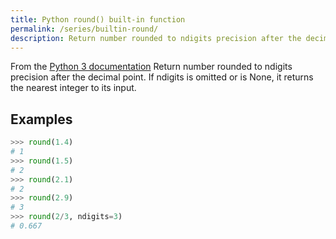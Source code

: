 ```yaml
---
title: Python round() built-in function
permalink: /series/builtin-round/
description: Return number rounded to ndigits precision after the decimal point. If ndigits is omitted or is None, it returns the nearest integer to its input.
---
```



<base-disclaimer>
  <base-disclaimer-title>
    From the <a target="_blank" href="https://docs.python.org/3/library/functions.html#round">Python 3 documentation</a>
  </base-disclaimer-title>
  <base-disclaimer-content>
   Return number rounded to ndigits precision after the decimal point. If ndigits is omitted or is None, it returns the nearest integer to its input.
  </base-disclaimer-content>
</base-disclaimer>

## Examples

```python
>>> round(1.4)
# 1
>>> round(1.5)
# 2
>>> round(2.1)
# 2
>>> round(2.9)
# 3
>>> round(2/3, ndigits=3)
# 0.667
```

<!-- remove this tag to start editing this page -->
<empty-section />
<!-- remove this tag to start editing this page -->
